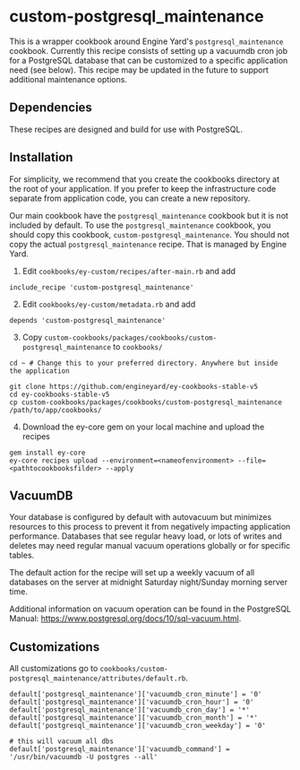 # custom-postgresql_maintenance

This is a wrapper cookbook around Engine Yard's `postgresql_maintenance` cookbook. Currently this recipe consists of setting up a vacuumdb cron job for a PostgreSQL database that can be customized to a specific application need (see below). This recipe may be updated in the future to support additional maintenance options.


Dependencies
--------------------------

These recipes are designed and build for use with PostgreSQL.




## Installation

For simplicity, we recommend that you create the cookbooks directory at the root
of your application. If you prefer to keep the infrastructure code separate from
application code, you can create a new repository.

Our main cookbook have the `postgresql_maintenance` cookbook but it is not included by default.
To use the `postgresql_maintenance` cookbook, you should copy this cookbook, `custom-postgresql_maintenance`.
You should not copy the actual `postgresql_maintenance` recipe. That is managed by Engine
Yard.

1. Edit `cookbooks/ey-custom/recipes/after-main.rb` and add

  ```
  include_recipe 'custom-postgresql_maintenance'
  ```

2. Edit `cookbooks/ey-custom/metadata.rb` and add

  ```
  depends 'custom-postgresql_maintenance'
  ```

3. Copy `custom-cookbooks/packages/cookbooks/custom-postgresql_maintenance` to `cookbooks/`

  ```
  cd ~ # Change this to your preferred directory. Anywhere but inside the application

  git clone https://github.com/engineyard/ey-cookbooks-stable-v5
  cd ey-cookbooks-stable-v5
  cp custom-cookbooks/packages/cookbooks/custom-postgresql_maintenance /path/to/app/cookbooks/
  ```

4. Download the ey-core gem on your local machine and upload the recipes

  ```
  gem install ey-core
  ey-core recipes upload --environment=<nameofenvironment> --file=<pathtocookbooksfilder> --apply
  ```

VacuumDB
--------------------------

Your database is configured by default with autovacuum but minimizes resources to this process to prevent it from negatively impacting application performance. Databases that see regular heavy load, or lots of writes and deletes may need regular manual vacuum operations globally or for specific tables.

The default action for the recipe will set up a weekly vacuum of all databases on the server at midnight Saturday night/Sunday morning server time. 

Additional information on vacuum operation can be found in the PostgreSQL Manual: https://www.postgresql.org/docs/10/sql-vacuum.html.

## Customizations

All customizations go to `cookbooks/custom-postgresql_maintenance/attributes/default.rb`.

```
default['postgresql_maintenance']['vacuumdb_cron_minute'] = '0'
default['postgresql_maintenance']['vacuumdb_cron_hour'] = '0'
default['postgresql_maintenance']['vacuumdb_cron_day'] = '*'
default['postgresql_maintenance']['vacuumdb_cron_month'] = '*'
default['postgresql_maintenance']['vacuumdb_cron_weekday'] = '0'

# this will vacuum all dbs
default['postgresql_maintenance']['vacuumdb_command'] = '/usr/bin/vacuumdb -U postgres --all'
```
